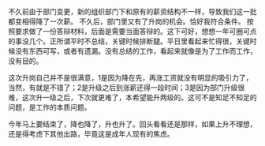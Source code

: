 ﻿---
Title: 升岗答辩
Date:  2020-12-07 
Tags:
    - "答辩"
    - "斜杠"
categories: ["essay"]
---

不久前由于部门变更，新的组织部门下和原有的薪资结构不一样，导致我们这一批都变相得降了一次薪。
不久后，部门里又有了升岗的机会。恰好我符合条件。
按照要求做了一份答辩材料，后面是需要当面答辩的。这下可好，想想一年可圈可点的事没几个。正所谓平时不总结，关键时候排断腿。平日里看起来忙得很，关键时候没有东西可写，或者有遗漏。没有总结的工作，看起来就像是为了工作而工作，没有目的。

这次升岗自己并不是很满意，1是因为降在先，再涨工资就没有明显的吸引力了，当然，有就是不错了；2是升级之后到涨薪还得一段时间；3是因为部门升级很难，这次升一级之后，下次就更难了，本希望能升两级的。这可不是知足不知足的问题，是工作的本质问题。

今年马上要结束了，降也降了，升也升了。回头看看还是那样，如果上升不理想，还是得考虑下其他出路，毕竟这是成年人现有的焦虑。